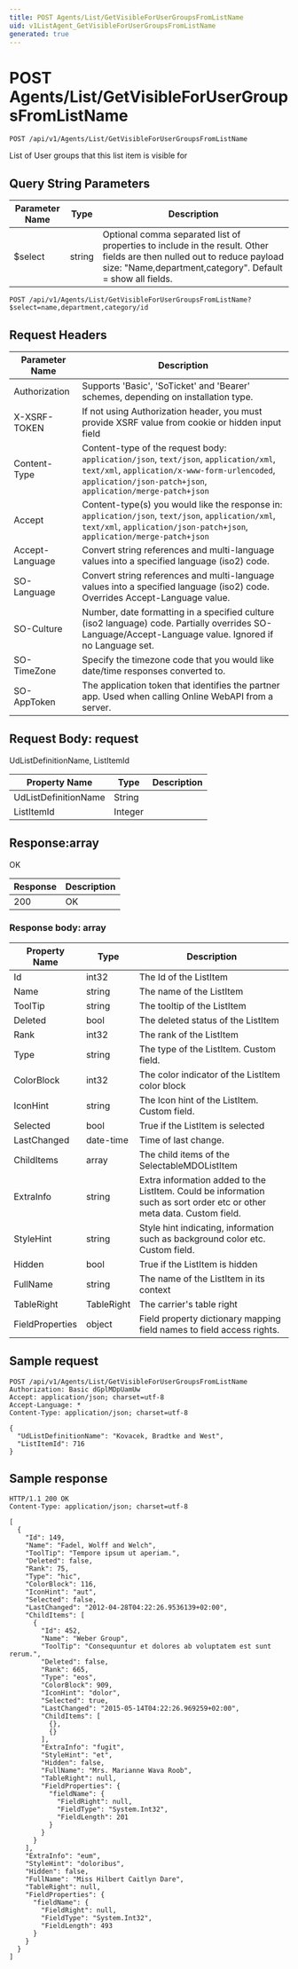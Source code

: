 ```yaml
---
title: POST Agents/List/GetVisibleForUserGroupsFromListName
uid: v1ListAgent_GetVisibleForUserGroupsFromListName
generated: true
---
```


# POST Agents/List/GetVisibleForUserGroupsFromListName

```http
POST /api/v1/Agents/List/GetVisibleForUserGroupsFromListName
```

List of User groups that this list item is visible for







## Query String Parameters

| Parameter Name | Type |  Description |
|----------------|------|--------------|
| $select | string |  Optional comma separated list of properties to include in the result. Other fields are then nulled out to reduce payload size: "Name,department,category". Default = show all fields. |

```http
POST /api/v1/Agents/List/GetVisibleForUserGroupsFromListName?$select=name,department,category/id
```


## Request Headers

| Parameter Name | Description |
|----------------|-------------|
| Authorization  | Supports 'Basic', 'SoTicket' and 'Bearer' schemes, depending on installation type. |
| X-XSRF-TOKEN   | If not using Authorization header, you must provide XSRF value from cookie or hidden input field |
| Content-Type | Content-type of the request body: `application/json`, `text/json`, `application/xml`, `text/xml`, `application/x-www-form-urlencoded`, `application/json-patch+json`, `application/merge-patch+json` |
| Accept         | Content-type(s) you would like the response in: `application/json`, `text/json`, `application/xml`, `text/xml`, `application/json-patch+json`, `application/merge-patch+json` |
| Accept-Language | Convert string references and multi-language values into a specified language (iso2) code. |
| SO-Language | Convert string references and multi-language values into a specified language (iso2) code. Overrides Accept-Language value. |
| SO-Culture | Number, date formatting in a specified culture (iso2 language) code. Partially overrides SO-Language/Accept-Language value. Ignored if no Language set. |
| SO-TimeZone | Specify the timezone code that you would like date/time responses converted to. |
| SO-AppToken | The application token that identifies the partner app. Used when calling Online WebAPI from a server. |

## Request Body: request 

UdListDefinitionName, ListItemId 

| Property Name | Type |  Description |
|----------------|------|--------------|
| UdListDefinitionName | String |  |
| ListItemId | Integer |  |

## Response:array

OK

| Response | Description |
|----------------|-------------|
| 200 | OK |

### Response body: array

| Property Name | Type |  Description |
|----------------|------|--------------|
| Id | int32 | The Id of the ListItem |
| Name | string | The name of the ListItem |
| ToolTip | string | The tooltip of the ListItem |
| Deleted | bool | The deleted status of the ListItem |
| Rank | int32 | The rank of the ListItem |
| Type | string | The type of the ListItem. Custom field. |
| ColorBlock | int32 | The color indicator of the ListItem color block |
| IconHint | string | The Icon hint of the ListItem. Custom field. |
| Selected | bool | True if the ListItem is selected |
| LastChanged | date-time | Time of last change. |
| ChildItems | array | The child items of the SelectableMDOListItem |
| ExtraInfo | string | Extra information added to the ListItem. Could be information such as sort order etc or other meta data. Custom field. |
| StyleHint | string | Style hint indicating, information such as background color etc. Custom field. |
| Hidden | bool | True if the ListItem is hidden |
| FullName | string | The name of the ListItem in its context |
| TableRight | TableRight | The carrier's table right |
| FieldProperties | object | Field property dictionary mapping field names to field access rights. |

## Sample request

```http!
POST /api/v1/Agents/List/GetVisibleForUserGroupsFromListName
Authorization: Basic dGplMDpUamUw
Accept: application/json; charset=utf-8
Accept-Language: *
Content-Type: application/json; charset=utf-8

{
  "UdListDefinitionName": "Kovacek, Bradtke and West",
  "ListItemId": 716
}
```

## Sample response

```http_
HTTP/1.1 200 OK
Content-Type: application/json; charset=utf-8

[
  {
    "Id": 149,
    "Name": "Fadel, Wolff and Welch",
    "ToolTip": "Tempore ipsum ut aperiam.",
    "Deleted": false,
    "Rank": 75,
    "Type": "hic",
    "ColorBlock": 116,
    "IconHint": "aut",
    "Selected": false,
    "LastChanged": "2012-04-28T04:22:26.9536139+02:00",
    "ChildItems": [
      {
        "Id": 452,
        "Name": "Weber Group",
        "ToolTip": "Consequuntur et dolores ab voluptatem est sunt rerum.",
        "Deleted": false,
        "Rank": 665,
        "Type": "eos",
        "ColorBlock": 909,
        "IconHint": "dolor",
        "Selected": true,
        "LastChanged": "2015-05-14T04:22:26.969259+02:00",
        "ChildItems": [
          {},
          {}
        ],
        "ExtraInfo": "fugit",
        "StyleHint": "et",
        "Hidden": false,
        "FullName": "Mrs. Marianne Wava Roob",
        "TableRight": null,
        "FieldProperties": {
          "fieldName": {
            "FieldRight": null,
            "FieldType": "System.Int32",
            "FieldLength": 201
          }
        }
      }
    ],
    "ExtraInfo": "eum",
    "StyleHint": "doloribus",
    "Hidden": false,
    "FullName": "Miss Hilbert Caitlyn Dare",
    "TableRight": null,
    "FieldProperties": {
      "fieldName": {
        "FieldRight": null,
        "FieldType": "System.Int32",
        "FieldLength": 493
      }
    }
  }
]
```